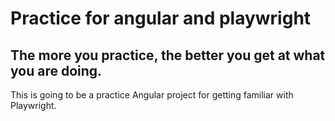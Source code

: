 # Practice for angular and playwright

## The more you practice, the better you get at what you are doing.

This is going to be a practice Angular project for getting familiar with Playwright.
